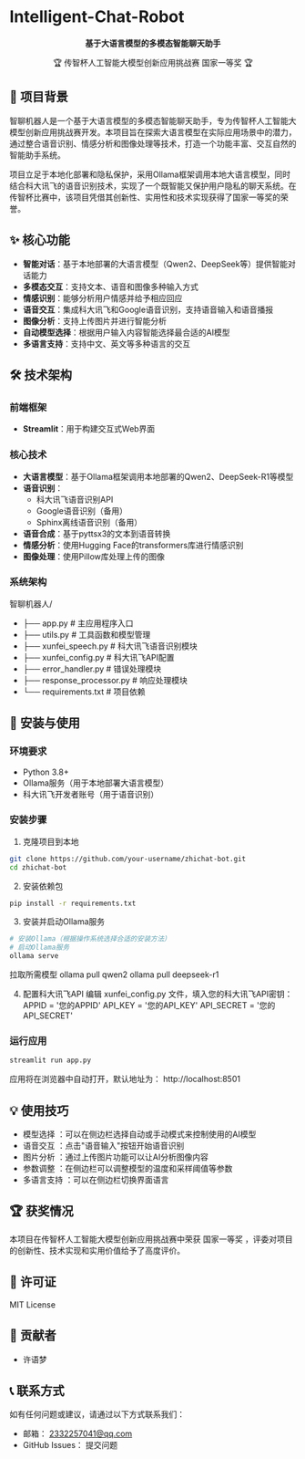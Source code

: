 # Intelligent-Chat-Robot

<div align="center">
  <p><strong>基于大语言模型的多模态智能聊天助手</strong></p>
  <p>🏆 传智杯人工智能大模型创新应用挑战赛 国家一等奖 🏆</p>
</div>

## 📖 项目背景

智聊机器人是一个基于大语言模型的多模态智能聊天助手，专为传智杯人工智能大模型创新应用挑战赛开发。本项目旨在探索大语言模型在实际应用场景中的潜力，通过整合语音识别、情感分析和图像处理等技术，打造一个功能丰富、交互自然的智能助手系统。

项目立足于本地化部署和隐私保护，采用Ollama框架调用本地大语言模型，同时结合科大讯飞的语音识别技术，实现了一个既智能又保护用户隐私的聊天系统。在传智杯比赛中，该项目凭借其创新性、实用性和技术实现获得了国家一等奖的荣誉。

## ✨ 核心功能

- **智能对话**：基于本地部署的大语言模型（Qwen2、DeepSeek等）提供智能对话能力
- **多模态交互**：支持文本、语音和图像多种输入方式
- **情感识别**：能够分析用户情感并给予相应回应
- **语音交互**：集成科大讯飞和Google语音识别，支持语音输入和语音播报
- **图像分析**：支持上传图片并进行智能分析
- **自动模型选择**：根据用户输入内容智能选择最合适的AI模型
- **多语言支持**：支持中文、英文等多种语言的交互

## 🛠️ 技术架构

### 前端框架
- **Streamlit**：用于构建交互式Web界面

### 核心技术
- **大语言模型**：基于Ollama框架调用本地部署的Qwen2、DeepSeek-R1等模型
- **语音识别**：
  - 科大讯飞语音识别API
  - Google语音识别（备用）
  - Sphinx离线语音识别（备用）
- **语音合成**：基于pyttsx3的文本到语音转换
- **情感分析**：使用Hugging Face的transformers库进行情感识别
- **图像处理**：使用Pillow库处理上传的图像

### 系统架构
智聊机器人/
  - ├── app.py                # 主应用程序入口
  - ├── utils.py              # 工具函数和模型管理
  - ├── xunfei_speech.py      # 科大讯飞语音识别模块
  - ├── xunfei_config.py      # 科大讯飞API配置
  - ├── error_handler.py      # 错误处理模块
  - ├── response_processor.py # 响应处理模块
  - └── requirements.txt      # 项目依赖


## 🚀 安装与使用

### 环境要求

- Python 3.8+
- Ollama服务（用于本地部署大语言模型）
- 科大讯飞开发者账号（用于语音识别）

### 安装步骤

1. 克隆项目到本地

```bash
git clone https://github.com/your-username/zhichat-bot.git
cd zhichat-bot
```

2. 安装依赖包
```bash
pip install -r requirements.txt
```

3. 安装并启动Ollama服务
```bash
# 安装Ollama（根据操作系统选择合适的安装方法）
# 启动Ollama服务
ollama serve
```

拉取所需模型
ollama pull qwen2
ollama pull deepseek-r1

4. 配置科大讯飞API
编辑 xunfei_config.py 文件，填入您的科大讯飞API密钥：
APPID = '您的APPID'
API_KEY = '您的API_KEY'
API_SECRET = '您的API_SECRET'

### 运行应用
```bash
streamlit run app.py
```
应用将在浏览器中自动打开，默认地址为： http://localhost:8501

## 💡 使用技巧
- 模型选择 ：可以在侧边栏选择自动或手动模式来控制使用的AI模型
- 语音交互 ：点击"语音输入"按钮开始语音识别
- 图片分析 ：通过上传图片功能可以让AI分析图像内容
- 参数调整 ：在侧边栏可以调整模型的温度和采样阈值等参数
- 多语言支持 ：可以在侧边栏切换界面语言

## 🏆 获奖情况
本项目在传智杯人工智能大模型创新应用挑战赛中荣获 国家一等奖 ，评委对项目的创新性、技术实现和实用价值给予了高度评价。

## 📝 许可证
MIT License

## 👥 贡献者
- 许语梦
## 📞 联系方式
如有任何问题或建议，请通过以下方式联系我们：

- 邮箱： 2332257041@qq.com
- GitHub Issues： 提交问题
